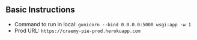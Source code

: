 ## Basic Instructions
- Command to run in local: `gunicorn --bind 0.0.0.0:5000 wsgi:app -w 1`
- Prod URL: `https://craemy-pie-prod.herokuapp.com`
